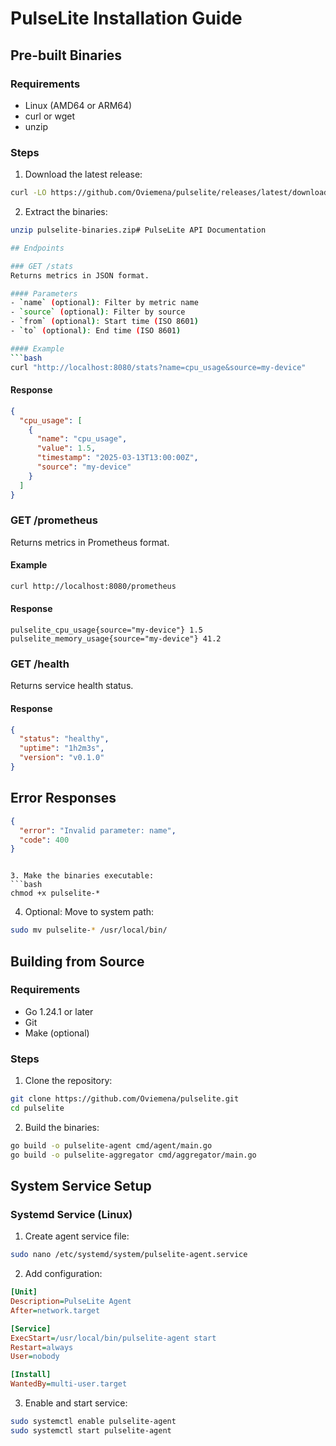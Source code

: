 # PulseLite Installation Guide

## Pre-built Binaries

### Requirements
- Linux (AMD64 or ARM64)
- curl or wget
- unzip

### Steps

1. Download the latest release:
```bash
curl -LO https://github.com/Oviemena/pulselite/releases/latest/download/pulselite-binaries.zip
```

2. Extract the binaries:
```bash
unzip pulselite-binaries.zip# PulseLite API Documentation

## Endpoints

### GET /stats
Returns metrics in JSON format.

#### Parameters
- `name` (optional): Filter by metric name
- `source` (optional): Filter by source
- `from` (optional): Start time (ISO 8601)
- `to` (optional): End time (ISO 8601)

#### Example
```bash
curl "http://localhost:8080/stats?name=cpu_usage&source=my-device"
```

#### Response
```json
{
  "cpu_usage": [
    {
      "name": "cpu_usage",
      "value": 1.5,
      "timestamp": "2025-03-13T13:00:00Z",
      "source": "my-device"
    }
  ]
}
```

### GET /prometheus
Returns metrics in Prometheus format.

#### Example
```bash
curl http://localhost:8080/prometheus
```

#### Response
```text
pulselite_cpu_usage{source="my-device"} 1.5
pulselite_memory_usage{source="my-device"} 41.2
```

### GET /health
Returns service health status.

#### Response
```json
{
  "status": "healthy",
  "uptime": "1h2m3s",
  "version": "v0.1.0"
}
```

## Error Responses

```json
{
  "error": "Invalid parameter: name",
  "code": 400
}
```
```

3. Make the binaries executable:
```bash
chmod +x pulselite-*
```

4. Optional: Move to system path:
```bash
sudo mv pulselite-* /usr/local/bin/
```

## Building from Source

### Requirements
- Go 1.24.1 or later
- Git
- Make (optional)

### Steps

1. Clone the repository:
```bash
git clone https://github.com/Oviemena/pulselite.git
cd pulselite
```

2. Build the binaries:
```bash
go build -o pulselite-agent cmd/agent/main.go
go build -o pulselite-aggregator cmd/aggregator/main.go
```

## System Service Setup

### Systemd Service (Linux)

1. Create agent service file:
```bash
sudo nano /etc/systemd/system/pulselite-agent.service
```

2. Add configuration:
```ini
[Unit]
Description=PulseLite Agent
After=network.target

[Service]
ExecStart=/usr/local/bin/pulselite-agent start
Restart=always
User=nobody

[Install]
WantedBy=multi-user.target
```

3. Enable and start service:
```bash
sudo systemctl enable pulselite-agent
sudo systemctl start pulselite-agent
```